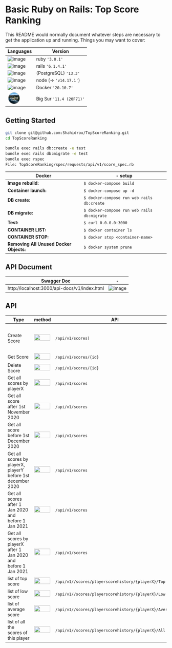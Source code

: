 # Basic Ruby on Rails: Top Score Ranking

This README would normally document whatever steps are necessary to get the
application up and running. Things you may want to cover:

 Languages | Version
------------ | -------------
![image](https://raw.githubusercontent.com/Shahidrox/icone/main/Ruby.svg) | ruby `'3.0.1'`
![image](https://raw.githubusercontent.com/Shahidrox/icone/main/Ruby_on_Rails.svg) |  rails `'6.1.4.1'`
![image](https://raw.githubusercontent.com/Shahidrox/icone/main/PostgreSQL.svg) | (PostgreSQL) `'13.3'`
![image](https://raw.githubusercontent.com/Shahidrox/icone/main/Node.svg) | node (-> `'v14.17.1'`)
![image](https://raw.githubusercontent.com/Shahidrox/icone/main/Docker.svg) | Docker `'20.10.7'`
<img src ="https://raw.githubusercontent.com/Shahidrox/ImageIcone/main/mac.png" width="40"> | Big Sur `'11.4 (20F71)'`

## Getting Started
```bash
git clone git@github.com:Shahidrox/TopScoreRanking.git
cd TopScoreRanking
```
```bash
bundle exec rails db:create -e test
bundle exec rails db:migrate -e test
bundle exec rspec
File: TopScoreRanking/spec/requests/api/v1/score_spec.rb
```
 Docker | - setup
------------ | -------------
**Image rebuild:** | ```$ docker-compose build```
**Container launch:** | ```$ docker-compose up -d```
**DB create:** | ```$ docker-compose run web rails db:create```
**DB migrate:** | ```$ docker-compose run web rails db:migrate```
**Test:** |```$ curl 0.0.0.0:3000```
**CONTAINER LIST:** | ```$ docker container ls```
**CONTAINER STOP:** | ```$ docker stop <container-name>```
**Removing All Unused Docker Objects:** | ```$ docker system prune```

## API Document 
**Swagger Doc**|-
------------|--------------
http://localhost:3000/api-docs/v1/index.html | ![image](https://raw.githubusercontent.com/Shahidrox/icone/main/swagger-ui.png)
## API
Type|method|API | Params
-|-|-|-
Create Score|<img src="https://raw.githubusercontent.com/Shahidrox/icone/main/post.png" width="50" height="20">|```/api/v1/scores)```|```{ player: name, score: 11, time: 2021-09-04T08:07:13.161Z }```
Get Score|<img src="https://raw.githubusercontent.com/Shahidrox/icone/main/get.png" width="50" height="20">|```/api/v1/scores/{id}```|```-```
Delete Score| <img src="https://raw.githubusercontent.com/Shahidrox/icone/main/delete.png" width="50" height="20">|```/api/v1/scores/{id}```|```-```
Get all scores by playerX|<img src="https://raw.githubusercontent.com/Shahidrox/icone/main/get.png" width="50" height="20">|```/api/v1/scores```|```{ player: playerX }```
Get all score after 1st November 2020|<img src="https://raw.githubusercontent.com/Shahidrox/icone/main/get.png" width="50" height="20">|```/api/v1/scores```|```{ after: 1st November 2020 }```
Get all score before 1st December 2020|<img src="https://raw.githubusercontent.com/Shahidrox/icone/main/get.png" width="50" height="20">|```/api/v1/scores```|```{ before: 1st December 2020}```
Get all scores by playerX, playerY before 1st december 2020|<img src="https://raw.githubusercontent.com/Shahidrox/icone/main/get.png" width="50" height="20">|```/api/v1/scores```|```{ player: playerX, playerY, before: 1st December 2020}```
Get all scores after 1 Jan 2020 and before 1 Jan 2021|<img src="https://raw.githubusercontent.com/Shahidrox/icone/main/get.png" width="50" height="20">|```/api/v1/scores```|```{ before: '1 Jan 2021', after: '1 Jan 2020' }```
Get all scores by playerX after 1 Jan 2020 and before 1 Jan 2021|<img src="https://raw.githubusercontent.com/Shahidrox/icone/main/get.png" width="50" height="20">|```/api/v1/scores```|```{ player: playerY, before: 1 Jan 2021, after: 1 Jan 2020 }```
list of top score|<img src="https://raw.githubusercontent.com/Shahidrox/icone/main/get.png" width="50" height="20">|```/api/v1//scores/playerscorehistory/{playerX}/Top```|```-```
list of low score|<img src="https://raw.githubusercontent.com/Shahidrox/icone/main/get.png" width="50" height="20">|```/api/v1//scores/playerscorehistory/{playerX}/Low```|```-```
list of average score|<img src="https://raw.githubusercontent.com/Shahidrox/icone/main/get.png" width="50" height="20">|```/api/v1//scores/playerscorehistory/{playerX}/Average```|```-```
list of all the scores of this player|<img src="https://raw.githubusercontent.com/Shahidrox/icone/main/get.png" width="50" height="20">|```/api/v1//scores/playerscorehistory/{playerX}/All```|```-```
